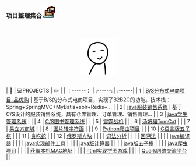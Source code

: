 ### 项目整理集合 <img src="_img/Ship.ico">
<br>
<br>
<div align="center">
	<img src="_img/touxiang.jpg" width="100" height="100">
</div>
<br>

| :floppy_disk: | :computer:PROJECTS | :pencil2: |
| ：------： | :------: | :------|
| 1 | [B/S分布式电商项目-品优购](./pinyougou-parent) | 基于B/S的分布式电商项目，实现了B2B2C的功能。技术栈：Spring+SpringMVC+MyBatis+solr+Redis+... |
| 2 | [java服装销售系统](./FZXS) | 基于C/S设计的服装销售系统，具有仓库管理、订单管理、销售管理... |
| 3 | [java学生管理系统](./TheStudentSystem) |  |
| 4 | [C/S图书管理系统](./LibraryManager) |  |
| 5 | [雷霆战机](./LeiTingZhanJi) |  |
| 6 | [汤姆猫TomCat](./MyTomCat) |  |
| 7 | [易立方商城](./Enterprise_mall) |  |
| 8 | [图片转字符画](./PythonDrawAscii) |  |
| 9 | [Python爬虫项目](./PythonCrawler) |  |
| 10 | [C语言版五子棋]() |  |
| 11 | [贪吃蛇]() |  |
| 12 | [俄罗斯方块]() |  |
|  | [词法分析]() |  |
|  | [回溯法]() |  |
|  | [java编译器](./JavaIDE) |  |
|  | [java实现邮件工具](./EMailUtils) |  |
|  | [java版计算器](./Calculator) |  |
|  | [java版五子棋](./Gomoku) |  |
|  | [java爬虫项目](./JavaCrawler) |  |
|  | [获取本机MAC地址]() |  |
|  | [html实现拼图游戏](./Html_Pintu) |  |
|  | [Quark网络交流平台](./OnlineFriend) |  |

